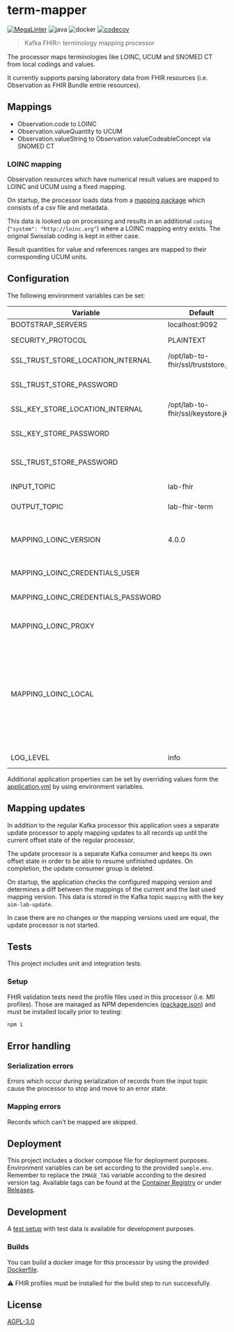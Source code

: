 # term-mapper
[![MegaLinter](https://github.com/diz-unimr/term-mapper/actions/workflows/mega-linter.yml/badge.svg?branch=main)](https://github.com/diz-unimr/term-mapper/actions/workflows/mega-linter.yml?query=branch%3Amain) ![java](https://github.com/diz-unimr/term-mapper/actions/workflows/build.yml/badge.svg) ![docker](https://github.com/diz-unimr/term-mapper/actions/workflows/release.yml/badge.svg) [![codecov](https://codecov.io/gh/diz-unimr/term-mapper/branch/main/graph/badge.svg?token=ub0ZDTKwrz)](https://codecov.io/gh/diz-unimr/term-mapper)

> Kafka FHIR🔥 terminology mapping processor

The processor maps terminologies like LOINC, UCUM and SNOMED CT from local 
codings and values.

It currently supports parsing laboratory data from FHIR resources 
(i.e. Observation as FHIR Bundle entrie resources).

## Mappings

- Observation.code to LOINC
- Observation.valueQuantity to UCUM
- Observation.valueString to Observation.valueCodeableConcept via SNOMED CT

### LOINC mapping

Observation resources which have numerical result values are mapped to LOINC and UCUM using a fixed mapping.

On startup, the processor loads data from a [mapping package](https://gitlab.diz.uni-marburg.de/mapping/loinc-mapping/-/packages) which consists of a csv file and metadata.

This data is looked up on processing and results in an additional `coding` (`"system": "http://loinc.org"`) where a LOINC mapping entry exists.
The original Swisslab coding is kept in either case.

Result quantities for value and references ranges are mapped to their corresponding UCUM units.

## <a name="deploy_config"></a> Configuration

The following environment variables can be set:

| Variable                           | Default                             | Description                                                                                                                                                                                                                                  |
|------------------------------------|-------------------------------------|----------------------------------------------------------------------------------------------------------------------------------------------------------------------------------------------------------------------------------------------|
| BOOTSTRAP_SERVERS                  | localhost:9092                      | Kafka brokers                                                                                                                                                                                                                                |
| SECURITY_PROTOCOL                  | PLAINTEXT                           | Kafka communication protocol                                                                                                                                                                                                                 |
| SSL_TRUST_STORE_LOCATION_INTERNAL  | /opt/lab-to-fhir/ssl/truststore.jks | Truststore location                                                                                                                                                                                                                          |
| SSL_TRUST_STORE_PASSWORD           |                                     | Truststore password (if using `SECURITY_PROTOCOL=SSL`)                                                                                                                                                                                       |
| SSL_KEY_STORE_LOCATION_INTERNAL    | /opt/lab-to-fhir/ssl/keystore.jks   | Keystore location                                                                                                                                                                                                                            |
| SSL_KEY_STORE_PASSWORD             |                                     | Keystore password (if using `SECURITY_PROTOCOL=SSL`)                                                                                                                                                                                         |
| SSL_TRUST_STORE_PASSWORD           |                                     | Truststore password (if using `SECURITY_PROTOCOL=SSL`)                                                                                                                                                                                       |
| INPUT_TOPIC                        | lab-fhir                            | Topic to read FHIR input data from                                                                                                                                                                                                           |
| OUTPUT_TOPIC                       | lab-fhir-term                       | Topic to store mapped result bundles                                                                                                                                                                                                         |
| MAPPING_LOINC_VERSION              | 4.0.0                               | LOINC mapping package version: [Package Registry · mapping / loinc-mapping](https://gitlab.diz.uni-marburg.de/mapping/loinc-mapping/-/packages/))                                                                                            |
| MAPPING_LOINC_CREDENTIALS_USER     |                                     | LOINC mapping package registry user                                                                                                                                                                                                          |
| MAPPING_LOINC_CREDENTIALS_PASSWORD |                                     | LOINC mapping package registry password                                                                                                                                                                                                      |
| MAPPING_LOINC_PROXY                |                                     | Proxy server to use when pulling the package                                                                                                                                                                                                 |
| MAPPING_LOINC_LOCAL                |                                     | Name of the local LOINC mapping package file to use (see [application resources](src/main/resources)) <br /><br /> **NOTE**: This option does not pull the file from the registry and credentials and version are fixed by the local package |
| LOG_LEVEL                          | info                                | Log level (error, warn, info, debug)                                                                                                                                                                                                         |

Additional application properties can be set by overriding values form the [application.yml](src/main/resources/application.yml) by using environment variables.

## Mapping updates

In addition to the regular Kafka processor this application uses a separate
update processor to apply mapping updates to all records up until the
current offset state of the regular processor.

The update processor is a separate Kafka consumer and keeps its own offset
state in order to be able to resume unfinished updates. On completion, the
update consumer group is deleted.

On startup, the application checks the configured mapping version and
determines a diff between the mappings of the current and the last used
mapping version. This data is stored in the Kafka topic `mapping` with the key
`aim-lab-update`.

In case there are no changes or the mapping versions used are equal, the
update processor is not started.

## Tests

This project includes unit and integration tests.

### Setup

FHIR validation tests need the profile files used in this processor (i.e. MII profiles). Those are managed as NPM
dependencies ([package.json](package.json)) and must be installed locally prior to testing:

```sh
npm i
```

## Error handling

### Serialization errors

Errors which occur during serialization of records from the input topic cause the processor to stop
and move to an error state.

### Mapping errors

Records which can't be mapped are skipped.

## Deployment

This project includes a docker compose file for deployment purposes.
Environment variables can be set according to the
provided `sample.env`. Remember to replace the `IMAGE_TAG` variable according to the desired version tag. Available
tags can be found at the [Container Registry](https://github.com/orgs/diz-unimr/packages?repo_name=lab-to-fhir) or under [Releases](https://github.com/diz-unimr/lab-to-fhir/releases).

## Development

A [test setup](dev/compose.yaml) with test data is available for development
purposes.

### Builds

You can build a docker image for this processor by using the provided [Dockerfile](Dockerfile).

⚠ FHIR profiles must be installed for the build step to run successfully.

## License

[AGPL-3.0](https://www.gnu.org/licenses/agpl-3.0.en.html)
